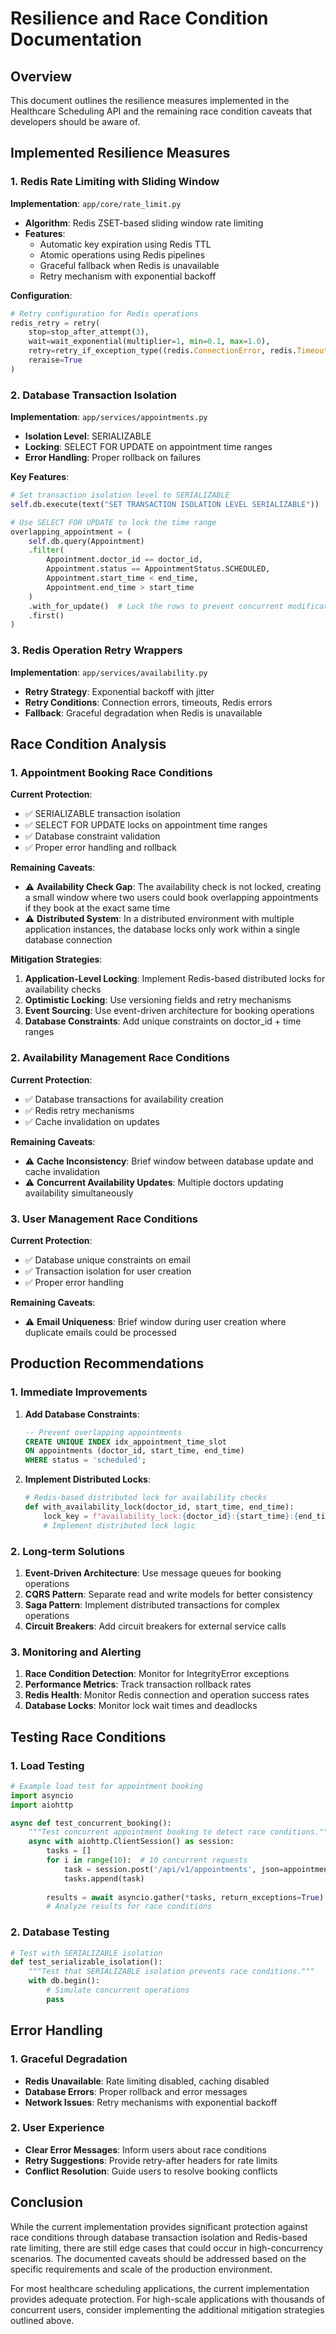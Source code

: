 # Resilience and Race Condition Documentation

## Overview

This document outlines the resilience measures implemented in the Healthcare Scheduling API and the remaining race condition caveats that developers should be aware of.

## Implemented Resilience Measures

### 1. Redis Rate Limiting with Sliding Window

**Implementation**: `app/core/rate_limit.py`

- **Algorithm**: Redis ZSET-based sliding window rate limiting
- **Features**:
  - Automatic key expiration using Redis TTL
  - Atomic operations using Redis pipelines
  - Graceful fallback when Redis is unavailable
  - Retry mechanism with exponential backoff

**Configuration**:
```python
# Retry configuration for Redis operations
redis_retry = retry(
    stop=stop_after_attempt(3),
    wait=wait_exponential(multiplier=1, min=0.1, max=1.0),
    retry=retry_if_exception_type((redis.ConnectionError, redis.TimeoutError, redis.RedisError)),
    reraise=True
)
```

### 2. Database Transaction Isolation

**Implementation**: `app/services/appointments.py`

- **Isolation Level**: SERIALIZABLE
- **Locking**: SELECT FOR UPDATE on appointment time ranges
- **Error Handling**: Proper rollback on failures

**Key Features**:
```python
# Set transaction isolation level to SERIALIZABLE
self.db.execute(text("SET TRANSACTION ISOLATION LEVEL SERIALIZABLE"))

# Use SELECT FOR UPDATE to lock the time range
overlapping_appointment = (
    self.db.query(Appointment)
    .filter(
        Appointment.doctor_id == doctor_id,
        Appointment.status == AppointmentStatus.SCHEDULED,
        Appointment.start_time < end_time,
        Appointment.end_time > start_time
    )
    .with_for_update()  # Lock the rows to prevent concurrent modifications
    .first()
)
```

### 3. Redis Operation Retry Wrappers

**Implementation**: `app/services/availability.py`

- **Retry Strategy**: Exponential backoff with jitter
- **Retry Conditions**: Connection errors, timeouts, Redis errors
- **Fallback**: Graceful degradation when Redis is unavailable

## Race Condition Analysis

### 1. Appointment Booking Race Conditions

**Current Protection**:
- ✅ SERIALIZABLE transaction isolation
- ✅ SELECT FOR UPDATE locks on appointment time ranges
- ✅ Database constraint validation
- ✅ Proper error handling and rollback

**Remaining Caveats**:
- ⚠️ **Availability Check Gap**: The availability check is not locked, creating a small window where two users could book overlapping appointments if they book at the exact same time
- ⚠️ **Distributed System**: In a distributed environment with multiple application instances, the database locks only work within a single database connection

**Mitigation Strategies**:
1. **Application-Level Locking**: Implement Redis-based distributed locks for availability checks
2. **Optimistic Locking**: Use versioning fields and retry mechanisms
3. **Event Sourcing**: Use event-driven architecture for booking operations
4. **Database Constraints**: Add unique constraints on doctor_id + time ranges

### 2. Availability Management Race Conditions

**Current Protection**:
- ✅ Database transactions for availability creation
- ✅ Redis retry mechanisms
- ✅ Cache invalidation on updates

**Remaining Caveats**:
- ⚠️ **Cache Inconsistency**: Brief window between database update and cache invalidation
- ⚠️ **Concurrent Availability Updates**: Multiple doctors updating availability simultaneously

### 3. User Management Race Conditions

**Current Protection**:
- ✅ Database unique constraints on email
- ✅ Transaction isolation for user creation
- ✅ Proper error handling

**Remaining Caveats**:
- ⚠️ **Email Uniqueness**: Brief window during user creation where duplicate emails could be processed

## Production Recommendations

### 1. Immediate Improvements

1. **Add Database Constraints**:
   ```sql
   -- Prevent overlapping appointments
   CREATE UNIQUE INDEX idx_appointment_time_slot 
   ON appointments (doctor_id, start_time, end_time) 
   WHERE status = 'scheduled';
   ```

2. **Implement Distributed Locks**:
   ```python
   # Redis-based distributed lock for availability checks
   def with_availability_lock(doctor_id, start_time, end_time):
       lock_key = f"availability_lock:{doctor_id}:{start_time}:{end_time}"
       # Implement distributed lock logic
   ```

### 2. Long-term Solutions

1. **Event-Driven Architecture**: Use message queues for booking operations
2. **CQRS Pattern**: Separate read and write models for better consistency
3. **Saga Pattern**: Implement distributed transactions for complex operations
4. **Circuit Breakers**: Add circuit breakers for external service calls

### 3. Monitoring and Alerting

1. **Race Condition Detection**: Monitor for IntegrityError exceptions
2. **Performance Metrics**: Track transaction rollback rates
3. **Redis Health**: Monitor Redis connection and operation success rates
4. **Database Locks**: Monitor lock wait times and deadlocks

## Testing Race Conditions

### 1. Load Testing

```python
# Example load test for appointment booking
import asyncio
import aiohttp

async def test_concurrent_booking():
    """Test concurrent appointment booking to detect race conditions."""
    async with aiohttp.ClientSession() as session:
        tasks = []
        for i in range(10):  # 10 concurrent requests
            task = session.post('/api/v1/appointments', json=appointment_data)
            tasks.append(task)
        
        results = await asyncio.gather(*tasks, return_exceptions=True)
        # Analyze results for race conditions
```

### 2. Database Testing

```python
# Test with SERIALIZABLE isolation
def test_serializable_isolation():
    """Test that SERIALIZABLE isolation prevents race conditions."""
    with db.begin():
        # Simulate concurrent operations
        pass
```

## Error Handling

### 1. Graceful Degradation

- **Redis Unavailable**: Rate limiting disabled, caching disabled
- **Database Errors**: Proper rollback and error messages
- **Network Issues**: Retry mechanisms with exponential backoff

### 2. User Experience

- **Clear Error Messages**: Inform users about race conditions
- **Retry Suggestions**: Provide retry-after headers for rate limits
- **Conflict Resolution**: Guide users to resolve booking conflicts

## Conclusion

While the current implementation provides significant protection against race conditions through database transaction isolation and Redis-based rate limiting, there are still edge cases that could occur in high-concurrency scenarios. The documented caveats should be addressed based on the specific requirements and scale of the production environment.

For most healthcare scheduling applications, the current implementation provides adequate protection. For high-scale applications with thousands of concurrent users, consider implementing the additional mitigation strategies outlined above.
